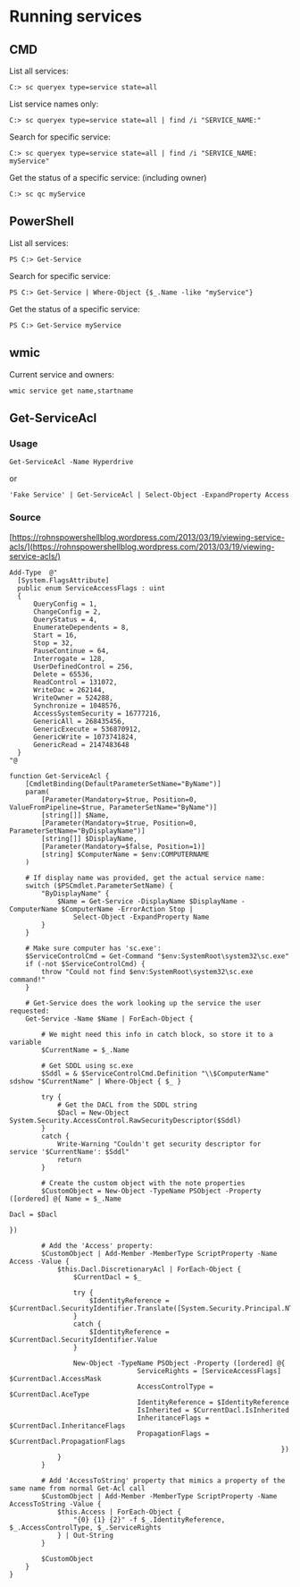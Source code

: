 # Running services

## CMD

List all services:

`C:> sc queryex type=service state=all` 

List service names only:

`C:> sc queryex type=service state=all | find /i "SERVICE_NAME:"` 

Search for specific service:

`C:> sc queryex type=service state=all | find /i "SERVICE_NAME: myService"` 

Get the status of a specific service: \(including owner\)

`C:> sc qc myService`

## PowerShell

List all services:

`PS C:> Get-Service` 

Search for specific service:

`PS C:> Get-Service | Where-Object {$_.Name -like "myService"}` 

Get the status of a specific service:

`PS C:> Get-Service myService`

## wmic

Current service and owners:

`wmic service get name,startname`

## Get-ServiceAcl

### Usage

`Get-ServiceAcl -Name Hyperdrive`

or

`'Fake Service' | Get‐ServiceAcl | Select‐Object ‐ExpandProperty Access`

### Source

[https://rohnspowershellblog.wordpress.com/2013/03/19/viewing-service-acls/](https://rohnspowershellblog.wordpress.com/2013/03/19/viewing-service-acls/)

```text
Add-Type  @"
  [System.FlagsAttribute]
  public enum ServiceAccessFlags : uint
  {
      QueryConfig = 1,
      ChangeConfig = 2,
      QueryStatus = 4,
      EnumerateDependents = 8,
      Start = 16,
      Stop = 32,
      PauseContinue = 64,
      Interrogate = 128,
      UserDefinedControl = 256,
      Delete = 65536,
      ReadControl = 131072,
      WriteDac = 262144,
      WriteOwner = 524288,
      Synchronize = 1048576,
      AccessSystemSecurity = 16777216,
      GenericAll = 268435456,
      GenericExecute = 536870912,
      GenericWrite = 1073741824,
      GenericRead = 2147483648
  }
"@
 
function Get-ServiceAcl {
    [CmdletBinding(DefaultParameterSetName="ByName")]
    param(
        [Parameter(Mandatory=$true, Position=0, ValueFromPipeline=$true, ParameterSetName="ByName")]
        [string[]] $Name,
        [Parameter(Mandatory=$true, Position=0, ParameterSetName="ByDisplayName")]
        [string[]] $DisplayName,
        [Parameter(Mandatory=$false, Position=1)]
        [string] $ComputerName = $env:COMPUTERNAME
    )
 
    # If display name was provided, get the actual service name:
    switch ($PSCmdlet.ParameterSetName) {
        "ByDisplayName" {
            $Name = Get-Service -DisplayName $DisplayName -ComputerName $ComputerName -ErrorAction Stop | 
                Select-Object -ExpandProperty Name
        }
    }
 
    # Make sure computer has 'sc.exe':
    $ServiceControlCmd = Get-Command "$env:SystemRoot\system32\sc.exe"
    if (-not $ServiceControlCmd) {
        throw "Could not find $env:SystemRoot\system32\sc.exe command!"
    }
 
    # Get-Service does the work looking up the service the user requested:
    Get-Service -Name $Name | ForEach-Object {
         
        # We might need this info in catch block, so store it to a variable
        $CurrentName = $_.Name
 
        # Get SDDL using sc.exe
        $Sddl = & $ServiceControlCmd.Definition "\\$ComputerName" sdshow "$CurrentName" | Where-Object { $_ }
 
        try {
            # Get the DACL from the SDDL string
            $Dacl = New-Object System.Security.AccessControl.RawSecurityDescriptor($Sddl)
        }
        catch {
            Write-Warning "Couldn't get security descriptor for service '$CurrentName': $Sddl"
            return
        }
 
        # Create the custom object with the note properties
        $CustomObject = New-Object -TypeName PSObject -Property ([ordered] @{ Name = $_.Name
                                                                              Dacl = $Dacl
                                                                            })
 
        # Add the 'Access' property:
        $CustomObject | Add-Member -MemberType ScriptProperty -Name Access -Value {
            $this.Dacl.DiscretionaryAcl | ForEach-Object {
                $CurrentDacl = $_
 
                try {
                    $IdentityReference = $CurrentDacl.SecurityIdentifier.Translate([System.Security.Principal.NTAccount])
                }
                catch {
                    $IdentityReference = $CurrentDacl.SecurityIdentifier.Value
                }
                 
                New-Object -TypeName PSObject -Property ([ordered] @{ 
                                ServiceRights = [ServiceAccessFlags] $CurrentDacl.AccessMask
                                AccessControlType = $CurrentDacl.AceType
                                IdentityReference = $IdentityReference
                                IsInherited = $CurrentDacl.IsInherited
                                InheritanceFlags = $CurrentDacl.InheritanceFlags
                                PropagationFlags = $CurrentDacl.PropagationFlags
                                                                    })
            }
        }
 
        # Add 'AccessToString' property that mimics a property of the same name from normal Get-Acl call
        $CustomObject | Add-Member -MemberType ScriptProperty -Name AccessToString -Value {
            $this.Access | ForEach-Object {
                "{0} {1} {2}" -f $_.IdentityReference, $_.AccessControlType, $_.ServiceRights
            } | Out-String
        }
 
        $CustomObject
    }
}
```

